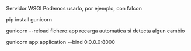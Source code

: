 Servidor WSGI
Podemos usarlo, por ejemplo, con falcon

pip install gunicorn

gunicorn --reload fichero:app
  recarga automatica si detecta algun cambio


gunicorn app:application --bind 0.0.0.0:8000


